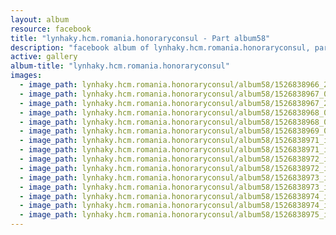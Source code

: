 ```yaml
---
layout: album
resource: facebook
title: "lynhaky.hcm.romania.honoraryconsul - Part album58"
description: "facebook album of lynhaky.hcm.romania.honoraryconsul, part album58."
active: gallery
album-title: "lynhaky.hcm.romania.honoraryconsul"
images:
  - image_path: lynhaky.hcm.romania.honoraryconsul/album58/1526838966_2018_05_19_closing_ceremony_lnk_cyrilduchene_164102.jpg
  - image_path: lynhaky.hcm.romania.honoraryconsul/album58/1526838967_036337.jpg
  - image_path: lynhaky.hcm.romania.honoraryconsul/album58/1526838967_2018_05_19_closing_ceremony_lnk_cyrilduchene_164124.jpg
  - image_path: lynhaky.hcm.romania.honoraryconsul/album58/1526838968_036358.jpg
  - image_path: lynhaky.hcm.romania.honoraryconsul/album58/1526838968_036362.jpg
  - image_path: lynhaky.hcm.romania.honoraryconsul/album58/1526838969_036403.jpg
  - image_path: lynhaky.hcm.romania.honoraryconsul/album58/1526838971_imgl5492.jpg
  - image_path: lynhaky.hcm.romania.honoraryconsul/album58/1526838971_imgl5500.jpg
  - image_path: lynhaky.hcm.romania.honoraryconsul/album58/1526838972_imgl5531.jpg
  - image_path: lynhaky.hcm.romania.honoraryconsul/album58/1526838972_imgl5550.jpg
  - image_path: lynhaky.hcm.romania.honoraryconsul/album58/1526838973_imgl5604.jpg
  - image_path: lynhaky.hcm.romania.honoraryconsul/album58/1526838973_imgl5686.jpg
  - image_path: lynhaky.hcm.romania.honoraryconsul/album58/1526838974_imgl5710.jpg
  - image_path: lynhaky.hcm.romania.honoraryconsul/album58/1526838974_imgl5752.jpg
  - image_path: lynhaky.hcm.romania.honoraryconsul/album58/1526838975_imgl5793.jpg
---
```

